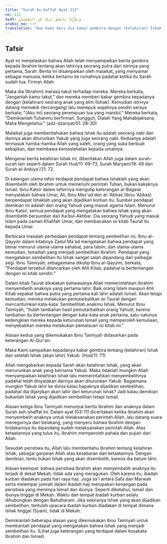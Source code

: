 ```yaml
---
title: "Surah As-Saffat Ayat 112"
no: 112
ayah: وَبَشَّرْنٰهُ بِاِسْحٰقَ نَبِيًّا مِّنَ الصّٰلِحِيْنَ
arabic_no: ١١٢
translation: "Dan Kami beri dia kabar gembira dengan (kelahiran) Ishak seorang nabi yang termasuk orang-orang yang saleh."
---
```


## Tafsir

Ayat ini menjelaskan bahwa Allah telah menyampaikan berita gembira kepada Ibrahim tentang akan lahirnya seorang putra dari istrinya yang pertama, Sarah. Berita ini disampaikan oleh malaikat, yang menyamar sebagai manusia, ketika bertamu ke rumahnya padahal ketika itu Sarah sudah tua. Firman Allah: 

Maka dia (Ibrahim) merasa takut terhadap mereka. Mereka berkata, "Janganlah kamu takut," dan mereka memberi kabar gembira kepadanya dengan (kelahiran) seorang anak yang alim (Ishak). Kemudian istrinya datang memekik (tercengang) lalu menepuk wajahnya sendiri seraya berkata, "(Aku ini) seorang perempuan tua yang mandul." Mereka berkata, "Demikianlah Tuhanmu berfirman. Sungguh, Dialah Yang Mahabijaksana, Maha Mengetahui." (adz-dzariyat/51: 28-30)

Malaikat juga memberitahukan bahwa Ishak itu adalah seorang nabi dan darinya akan diturunkan Yakub yang juga seorang nabi. Keduanya adalah termasuk hamba-hamba Allah yang saleh, orang yang suka berbuat kebajikan, dan membawa kemaslahatan kepada umatnya.

Mengenai berita kelahiran Ishak ini, diberitakan Allah juga dalam surah-surah lain seperti dalam Surah Hud/11: 69-73, Surah Maryam/19: 49 dan Surah al-Anbiya'/21: 72.

Di kalangan ulama tafsir terdapat pendapat bahwa Ishaklah yang akan disembelih oleh Ibrahim untuk memenuhi perintah Tuhan, bukan kakaknya Ismail. Ibnu Katsir dalam tafsirnya mengutip keterangan al-Bagawi menyatakan bahwa Umar, Ali, Ibnu Mas'ud dan al-'Abbas (Ibnu 'Abbas) berpendapat Ishaklah yang akan dijadikan korban itu. Sumber pendapat demikian ini adalah dari orang Yahudi yang masuk agama Islam. Menurut Ibnu Katsir, semua pendapat yang mengatakan bahwa Ishak yang akan disembelih bersumber dari Ka'bul-Akhbar. Dia seorang Yahudi yang masuk Islam pada zaman Khalifah Umar, dan membacakan isi kitab Taurat itu kepada Umar. 

Berbicara masalah perbedaan pendapat tentang sembelihan ini, Ibnu al-Qayyim dalam kitabnya Zadul Ma'ad mengatakan bahwa pendapat yang benar menurut ulama-ulama sahabat, para tabiin, dan ulama-ulama kemudian, Ismaillah yang menjadi sembelihan Ibrahim. Pendapat yang mengatakan sembelihan itu Ishak sangat salah dipandang dari pelbagai segi. Ibnu Taimiyah, sebagaimana dikutip Ibnu al-Qayyim, berkata, "Pendapat tersebut dilancarkan oleh Ahli Kitab, padahal ia bertentangan dengan isi kitab sendiri."

Dalam kitab Taurat dikatakan bahwasanya Allah memerintahkan Ibrahim menyembelih anaknya yang pertama lahir. Baik orang Islam maupun Ahli Kitab sepakat bahwa putra yang pertama kali lahir adalah Ismail. Akan tetapi kemudian, mereka melakukan pemutarbalikan isi Taurat dengan mencantumkan kata-kata: Sembelihlah anakmu Ishak. Menurut Ibnu Taimiyah, "Itulah tambahan hasil pemutarbalikan orang Yahudi, karena tambahan itu bertentangan dengan kata-kata anak pertama, satu-satunya kedengkian mereka kepada keturunan Ismail yang memperoleh kemuliaan, menyebabkan mereka melakukan pemalsuan isi kitab ini."

Alasan kedua yang dikemukakan Ibnu Taimiyah didasarkan pada keterangan Al-Qur'an:

Maka Kami sampaikan kepadanya kabar gembira tentang (kelahiran) Ishak dan setelah Ishak (akan lahir) Yakub. (Hud/11: 71)

Allah mengabarkan kepada Sarah akan kelahiran Ishak, yang akan menurunkan anak yang bernama Yakub. Maka tidaklah mungkin Allah menyampaikan kelahiran Ishak lalu memerintahkan menyembelihnya padahal telah dinyatakan darinya akan diturunkan Yakub. Bagaimana mungkin Yakub lahir ke dunia kalau bapaknya dijadikan sembelihan, padahal dia dijanjikan akan lahir dari keturunan Ishak? Jadi kalau demikian bukanlah Ishak yang dijadikan sembelihan tetapi Ismail.

Alasan ketiga Ibnu Taimiyah menunjuk berita Ibrahim dan anaknya dalam Surah ash-shaffat ini. Dalam ayat 103-111 diceritakan ketika Ibrahim akan menyembelih anaknya untuk melaksanakan perintah Allah, lalu datang suara menegurnya dari belakang, yang menyeru bahwa Ibrahim dengan tindakannya itu dipandang sudah melaksanakan perintah Allah. Atas ketaatannya yang tulus itu, Ibrahim memperoleh pahala dan pujian dari Allah.

Sesudah peristiwa itu, Allah lalu memberitahu Ibrahim tentang kelahiran Ishak, sebagai ganjaran Allah atas kesabaran dan ketaatannya. Dengan demikian, tentu bukan Ishak yang akan disembelih, karena dia belum lahir.

Alasan keempat: bahwa peristiwa Ibrahim akan menyembelih anaknya itu terjadi di dekat Mekah, tidak ada yang meragukan. Oleh karena itu, ibadah kurban diadakan pada hari raya haji. Juga sa'i antara Safa dan Marwah serta melempar jumrah dalam ibadah haji merupakan kenangan pada peristiwa yang menimpa Ismail dan ibunya. Seperti diketahui, Ismail dan ibunya tinggal di Mekah. Waktu dan tempat ibadah kurban selalu dihubungkan dengan Baitulharam. Jika sekiranya Ishak yang akan dijadikan sembelihan, tentulah upacara ibadah kurban diadakan di tempat dimana Ishak tinggal (Syam), tidak di Mekah.

Demikianlah beberapa alasan yang dikemukakan Ibnu Taimiyah untuk membantah pendapat yang mengatakan bahwa Ishak yang menjadi sembelihan itu. (Lihat juga keterangan yang terdapat dalam kosakata Ibrahim dan Ismail)